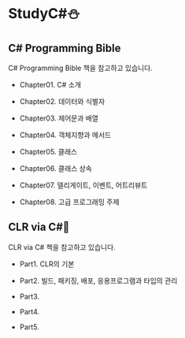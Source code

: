 # StudyC#⛄️

## C# Programming Bible

C# Programming Bible 책을 참고하고 있습니다.

-  Chapter01. C# 소개

-  Chapter02. 데이터와 식별자

-  Chapter03. 제어문과 배열

-  Chapter04. 객체지향과 메서드

-  Chapter05. 클래스

-  Chapter06. 클래스 상속

-  Chapter07. 델리게이트, 이벤트, 어트리뷰트

-  Chapter08. 고급 프로그래밍 주제

## CLR via C#🌺

CLR via C# 책을 참고하고 있습니다.

- Part1. CLR의 기본

- Part2. 빌드, 패키징, 배포, 응용프로그램과 타입의 관리

- Part3.

- Part4.

- Part5.
